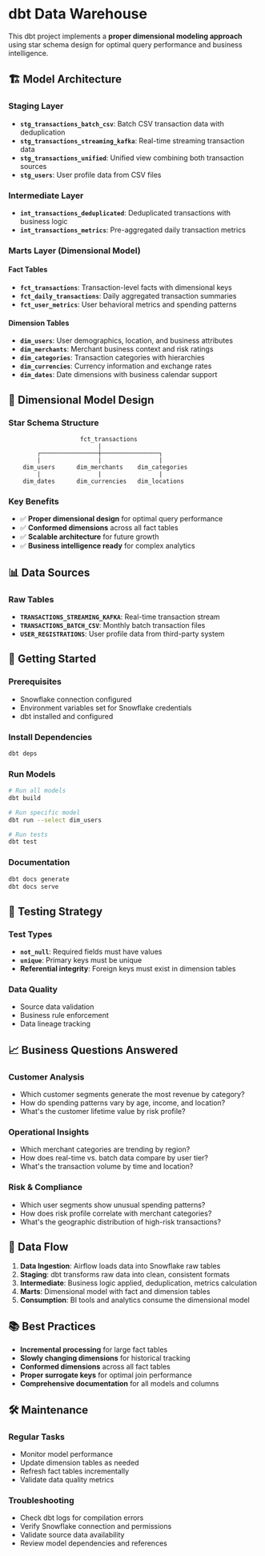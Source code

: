 # dbt Data Warehouse

This dbt project implements a **proper dimensional modeling approach** using star schema design for optimal query performance and business intelligence.

## 🏗️ **Model Architecture**

### **Staging Layer**
- **`stg_transactions_batch_csv`**: Batch CSV transaction data with deduplication
- **`stg_transactions_streaming_kafka`**: Real-time streaming transaction data
- **`stg_transactions_unified`**: Unified view combining both transaction sources
- **`stg_users`**: User profile data from CSV files

### **Intermediate Layer**
- **`int_transactions_deduplicated`**: Deduplicated transactions with business logic
- **`int_transactions_metrics`**: Pre-aggregated daily transaction metrics

### **Marts Layer (Dimensional Model)**

#### **Fact Tables**
- **`fct_transactions`**: Transaction-level facts with dimensional keys
- **`fct_daily_transactions`**: Daily aggregated transaction summaries
- **`fct_user_metrics`**: User behavioral metrics and spending patterns

#### **Dimension Tables**
- **`dim_users`**: User demographics, location, and business attributes
- **`dim_merchants`**: Merchant business context and risk ratings
- **`dim_categories`**: Transaction categories with hierarchies
- **`dim_currencies`**: Currency information and exchange rates
- **`dim_dates`**: Date dimensions with business calendar support

## 🔗 **Dimensional Model Design**

### **Star Schema Structure**
```
                    fct_transactions
                         |
        ┌────────────────┼────────────────┐
        |                |                |
    dim_users      dim_merchants    dim_categories
        |                |                |
    dim_dates      dim_currencies   dim_locations
```

### **Key Benefits**
- ✅ **Proper dimensional design** for optimal query performance
- ✅ **Conformed dimensions** across all fact tables
- ✅ **Scalable architecture** for future growth
- ✅ **Business intelligence ready** for complex analytics

## 📊 **Data Sources**

### **Raw Tables**
- **`TRANSACTIONS_STREAMING_KAFKA`**: Real-time transaction stream
- **`TRANSACTIONS_BATCH_CSV`**: Monthly batch transaction files
- **`USER_REGISTRATIONS`**: User profile data from third-party system

## 🚀 **Getting Started**

### **Prerequisites**
- Snowflake connection configured
- Environment variables set for Snowflake credentials
- dbt installed and configured

### **Install Dependencies**
```bash
dbt deps
```

### **Run Models**
```bash
# Run all models
dbt build

# Run specific model
dbt run --select dim_users

# Run tests
dbt test
```

### **Documentation**
```bash
dbt docs generate
dbt docs serve
```

## 🧪 **Testing Strategy**

### **Test Types**
- **`not_null`**: Required fields must have values
- **`unique`**: Primary keys must be unique
- **Referential integrity**: Foreign keys must exist in dimension tables

### **Data Quality**
- Source data validation
- Business rule enforcement
- Data lineage tracking

## 📈 **Business Questions Answered**

### **Customer Analysis**
- Which customer segments generate the most revenue by category?
- How do spending patterns vary by age, income, and location?
- What's the customer lifetime value by risk profile?

### **Operational Insights**
- Which merchant categories are trending by region?
- How does real-time vs. batch data compare by user tier?
- What's the transaction volume by time and location?

### **Risk & Compliance**
- Which user segments show unusual spending patterns?
- How does risk profile correlate with merchant categories?
- What's the geographic distribution of high-risk transactions?

## 🔄 **Data Flow**

1. **Data Ingestion**: Airflow loads data into Snowflake raw tables
2. **Staging**: dbt transforms raw data into clean, consistent formats
3. **Intermediate**: Business logic applied, deduplication, metrics calculation
4. **Marts**: Dimensional model with fact and dimension tables
5. **Consumption**: BI tools and analytics consume the dimensional model

## 📚 **Best Practices**

- **Incremental processing** for large fact tables
- **Slowly changing dimensions** for historical tracking
- **Conformed dimensions** across all fact tables
- **Proper surrogate keys** for optimal join performance
- **Comprehensive documentation** for all models and columns

## 🛠️ **Maintenance**

### **Regular Tasks**
- Monitor model performance
- Update dimension tables as needed
- Refresh fact tables incrementally
- Validate data quality metrics

### **Troubleshooting**
- Check dbt logs for compilation errors
- Verify Snowflake connection and permissions
- Validate source data availability
- Review model dependencies and references
